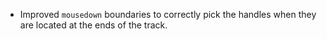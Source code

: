 - Improved `mousedown` boundaries to correctly pick the handles when they are located at the ends of the track.
